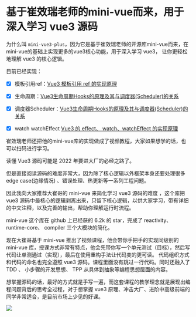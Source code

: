 # 基于崔效瑞老师的mini-vue而来，用于深入学习 vue3 源码

为什么叫 `mini-vue3-plus`，因为它是基于崔效瑞老师的开源库mini-vue而来，在mini-vue的基础上实现更多的vue3核心功能，用于深入学习 vue3， 让你更轻松地理解 vue3 的核心逻辑。

目前已经实现：

- [x] 模板引用ref：[Vue3 模板引用 ref 的实现原理](https://juejin.cn/post/7087227183613083678)
- [x] 生命周期：[Vue3生命周期Hooks的原理及其与调度器(Scheduler)的关系](https://juejin.cn/post/7093880734246502414)
- [x] 调度器Scheduler：[Vue3生命周期Hooks的原理及其与调度器(Scheduler)的关系](https://juejin.cn/post/7093880734246502414)
- [x] watch watchEffect [Vue3 的 effect、 watch、watchEffect 的实现原理](https://juejin.cn/post/7098303741278814221)



崔效瑞老师还把他的mini-vue库的实现做成了视频教程，大家如果想学的话，也可以扫码进行学习。

读懂 Vue3 源码可能是 2022 年要进大厂的必经之路了。

但是直接阅读源码的难度非常大，因为除了核心逻辑以外框架本身还要处理很多 edge case(边缘情况) 、错误处理、热更新等一系列工程问题。

因此我向大家推荐大崔哥的 mini-vue 来简化学习 vue3 源码的难度 ，这个库把 vue3 源码中最核心的逻辑剥离出来，只留下核心逻辑，以供大家学习，带有详细的中文注释，以及完善的输出，帮助你理解运行时流程。

mini-vue 这个库在 github 上已经获的 6.2k 的 star，完成了 reactivity、 runtime-core、 compiler 三个大模块的简化。

现在大崔哥基于 mini-vue 推出了视频课程，他会带你手把手的实现同级别的 mini-vue 库，授课方式非常有特点，他会先带你写一个单元测试（目标），然后写代码让单测通过（实现），最后在使用重构手法让代码变的更可读。 代码组织方式和代码的命名也完全遵照 vue3 源码。课程里面没有跳过一行代码。同时还融入了 TDD 、 小步骤的开发思想、 TPP 从具体到抽象等编程思想层面的内容。

想掌握源码的话，最好的方式就是手写一遍，而这套课程的教学理念就是展现出编程问题背后的思考全过程，对于想掌握 vue3 原理、冲击大厂、进阶中高级前端的同学非常适合，是目前市场上少见的好课。

 ![](https://user-images.githubusercontent.com/24350739/159156982-ad40a43a-e312-4e06-a843-cf77f27d1f3e.jpg)



